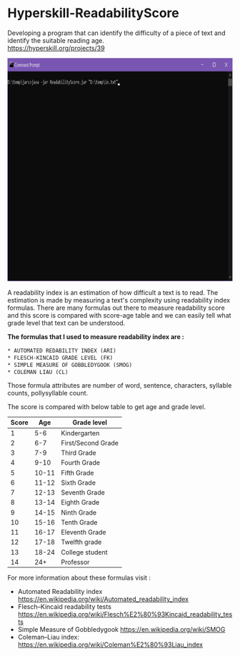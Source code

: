 # Hyperskill-ReadabilityScore
Developing a program that can identify the difficulty of a piece of text and identify the suitable reading age.  
https://hyperskill.org/projects/39

<img src="https://github.com/elango34/Readablity-Score-Hyperskill/blob/master/ReadabilityScore.gif" width="800" height="500" />

A readability index is an estimation of how difficult a text is to read. 
The estimation is made by measuring a text's complexity using readability index formulas. There are many formulas out there to measure readability score
and this score is compared with score-age table and we can easily tell what grade level that text can be understood.

**The formulas that I used to measure readability index are :**
	
	* AUTOMATED REDABILITY INDEX (ARI)
	* FLESCH-KINCAID GRADE LEVEL (FK)
	* SIMPLE MEASURE OF GOBBLEDYGOOK (SMOG)
	* COLEMAN LIAU (CL)

Those formula attributes are number of word, sentence, characters, syllable counts, pollysyllable count.

The score is compared with below table to get age and grade level.



|Score	| Age | Grade level
| --- | --------- | ------- |
|1	| 5-6 | Kindergarten 
|2 | 6-7 |  First/Second Grade
|3	| 7-9 |Third Grade
|4	|9-10	|Fourth Grade
|5	|10-11	|Fifth Grade
|6	|11-12	|Sixth Grade
|7	|12-13	|Seventh Grade
|8	|13-14	|Eighth Grade
|9	|14-15	|Ninth Grade
|10	|15-16	|Tenth Grade
|11	|16-17	|Eleventh Grade
|12	|17-18	|Twelfth grade
|13	|18-24	|College student
|14	|24+	 |   Professor

For more information about these formulas visit :

* Automated Readability index
https://en.wikipedia.org/wiki/Automated_readability_index
* Flesch–Kincaid readability tests
https://en.wikipedia.org/wiki/Flesch%E2%80%93Kincaid_readability_tests
* Simple Measure of Gobbledygook
https://en.wikipedia.org/wiki/SMOG
* Coleman–Liau index:
https://en.wikipedia.org/wiki/Coleman%E2%80%93Liau_index



